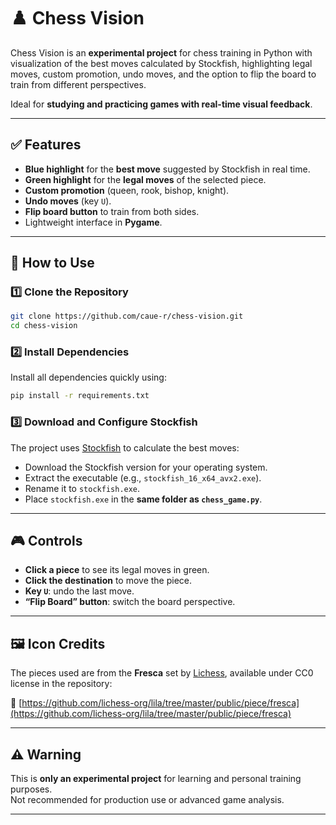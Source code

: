 # ♟️ Chess Vision

Chess Vision is an **experimental project** for chess training in Python with visualization of the best moves calculated by Stockfish, highlighting legal moves, custom promotion, undo moves, and the option to flip the board to train from different perspectives.

Ideal for **studying and practicing games with real-time visual feedback**.

---

## ✅ Features

- **Blue highlight** for the **best move** suggested by Stockfish in real time.
- **Green highlight** for the **legal moves** of the selected piece.
- **Custom promotion** (queen, rook, bishop, knight).
- **Undo moves** (key `U`).
- **Flip board button** to train from both sides.
- Lightweight interface in **Pygame**.

---

## 🚀 How to Use

### 1️⃣ Clone the Repository

```bash
git clone https://github.com/caue-r/chess-vision.git
cd chess-vision
```

### 2️⃣ Install Dependencies

Install all dependencies quickly using:

```bash
pip install -r requirements.txt
```

### 3️⃣ Download and Configure Stockfish

The project uses [Stockfish](https://stockfishchess.org/download/) to calculate the best moves:

- Download the Stockfish version for your operating system.
- Extract the executable (e.g., `stockfish_16_x64_avx2.exe`).
- Rename it to `stockfish.exe`.
- Place `stockfish.exe` in the **same folder as `chess_game.py`**.

---

## 🎮 Controls

- **Click a piece** to see its legal moves in green.
- **Click the destination** to move the piece.
- **Key `U`**: undo the last move.
- **“Flip Board” button**: switch the board perspective.

---

## 🖼️ Icon Credits

The pieces used are from the **Fresca** set by [Lichess](https://lichess.org), available under CC0 license in the repository:

🔗 [https://github.com/lichess-org/lila/tree/master/public/piece/fresca](https://github.com/lichess-org/lila/tree/master/public/piece/fresca)

---

## ⚠️ Warning

This is **only an experimental project** for learning and personal training purposes.  
Not recommended for production use or advanced game analysis.

---
